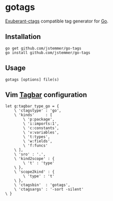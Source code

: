 gotags
======

[Exuberant-ctags][] compatible tag generator for [Go][].

Installation
------------
	go get github.com/jstemmer/go-tags
	go install github.com/jstemmer/go-tags

Usage
-----

	gotags [options] file(s)

Vim [Tagbar][] configuration
----------------------------------------------------------------
	let g:tagbar_type_go = {
		\ 'ctagstype' : 'go',
		\ 'kinds'     : [
			\ 'p:package',
			\ 'i:imports:1',
			\ 'c:constants',
			\ 'v:variables',
			\ 't:types',
			\ 'w:fields',
			\ 'f:funcs'
		\ ],
		\ 'sro' : '.',
		\ 'kind2scope' : {
			\ 't' : 'type'
		\ },
		\ 'scope2kind' : {
			\ 'type' : 't'
		\ },
		\ 'ctagsbin'  : 'gotags',
		\ 'ctagsargs' : '-sort -silent'
	\ }

[exuberant-ctags]: http://ctags.sourceforge.net
[go]: http://golang.org
[tagbar]: http://majutsushi.github.com/tagbar/
